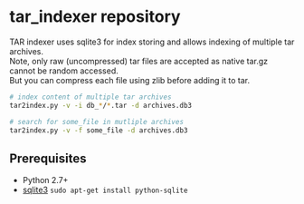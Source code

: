 # tar_indexer repository

TAR indexer uses sqlite3 for index storing and allows indexing of multiple tar archives.  
Note, only raw (uncompressed) tar files are accepted as native tar.gz cannot be random accessed.  
But you can compress each file using zlib before adding it to tar.  

```bash
# index content of multiple tar archives
tar2index.py -v -i db_*/*.tar -d archives.db3

# search for some_file in mutliple archives
tar2index.py -v -f some_file -d archives.db3
```

## Prerequisites
- Python 2.7+
- [sqlite3](https://www.sqlite.org/) `sudo apt-get install python-sqlite` 
